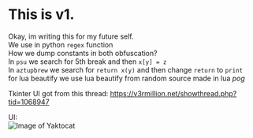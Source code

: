 # This is v1.

Okay, im writing this for my future self. <br /> 
We use in python `regex` function <br /> 
How we dump constants in both obfuscation? <br /> 
In `psu` we search for 5th break and then `x[y] = z` <br /> 
In `aztupbrew` we search for `return x(y)` and then change `return` to `print`  <br />
for lua beautify we use lua beautify from random source made in lua *pog*

Tkinter UI got from this thread: https://v3rmillion.net/showthread.php?tid=1068947


UI: <br /> 
![Image of Yaktocat](https://i.imgur.com/t2tk3Ub.png)
